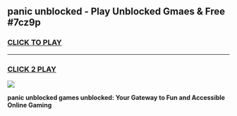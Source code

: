 
## panic unblocked - Play Unblocked Gmaes & Free #7cz9p
<h3>
<a href="https://news.freeplayer.one?title=panic_unblocked&ref=03M">CLICK TO PLAY</a></h3>
<hr>

<h3>
<a href="https://news.freeplayer.one?title=panic_unblocked&ref=03M">CLICK 2 PLAY</a>
  
</h3>

<a href="https://news.freeplayer.one?title=panic_unblocked&ref=03M"><img src="https://clearcache.store/games.png"></a>


**panic unblocked games unblocked: Your Gateway to Fun and Accessible Online Gaming**

